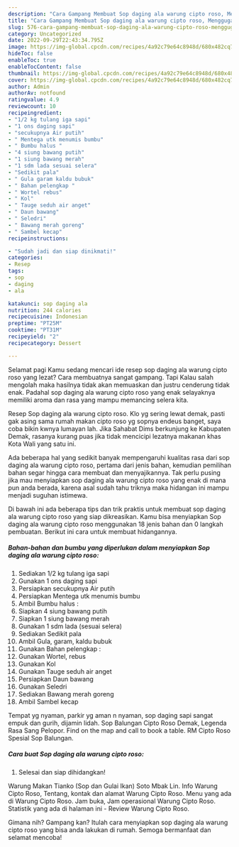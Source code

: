 ```yaml
---
description: "Cara Gampang Membuat Sop daging ala warung cipto roso, Menggugah Selera"
title: "Cara Gampang Membuat Sop daging ala warung cipto roso, Menggugah Selera"
slug: 576-cara-gampang-membuat-sop-daging-ala-warung-cipto-roso-menggugah-selera
category: Uncategorized
date: 2022-09-29T22:43:34.795Z
image: https://img-global.cpcdn.com/recipes/4a92c79e64c8948d/680x482cq70/sop-daging-ala-warung-cipto-roso-foto-resep-utama.jpg
hideToc: false
enableToc: true
enableTocContent: false
thumbnail: https://img-global.cpcdn.com/recipes/4a92c79e64c8948d/680x482cq70/sop-daging-ala-warung-cipto-roso-foto-resep-utama.jpg
cover: https://img-global.cpcdn.com/recipes/4a92c79e64c8948d/680x482cq70/sop-daging-ala-warung-cipto-roso-foto-resep-utama.jpg
author: Admin
authorAv: notfound
ratingvalue: 4.9
reviewcount: 10
recipeingredient:
- "1/2 kg tulang iga sapi"
- "1 ons daging sapi"
- "secukupnya Air putih"
- " Mentega utk menumis bumbu"
- " Bumbu halus "
- "4 siung bawang putih"
- "1 siung bawang merah"
- "1 sdm lada sesuai selera"
- "Sedikit pala"
- " Gula garam kaldu bubuk"
- " Bahan pelengkap "
- " Wortel rebus"
- " Kol"
- " Tauge seduh air anget"
- " Daun bawang"
- " Seledri"
- " Bawang merah goreng"
- " Sambel kecap"
recipeinstructions:

- "Sudah jadi dan siap dinikmati!"
categories:
- Resep
tags:
- sop
- daging
- ala

katakunci: sop daging ala 
nutrition: 244 calories
recipecuisine: Indonesian
preptime: "PT25M"
cooktime: "PT31M"
recipeyield: "2"
recipecategory: Dessert

---
```



Selamat pagi Kamu sedang mencari ide resep sop daging ala warung cipto roso yang lezat? Cara membuatnya sangat gampang. Tapi Kalau salah mengolah maka hasilnya tidak akan memuaskan dan justru cenderung tidak enak. Padahal sop daging ala warung cipto roso yang enak selayaknya memiliki aroma dan rasa yang mampu memancing selera kita.


Resep Sop daging ala warung cipto roso. Klo yg sering lewat demak, pasti gak asing sama rumah makan cipto roso yg sopnya endeus banget, saya coba bikin kwnya lumayan lah. Jika Sahabat Dims berkunjung ke Kabupaten Demak, rasanya kurang puas jika tidak mencicipi lezatnya makanan khas Kota Wali yang satu ini.

Ada beberapa hal yang sedikit banyak mempengaruhi kualitas rasa dari sop daging ala warung cipto roso, pertama dari jenis bahan, kemudian pemilihan bahan segar hingga cara membuat dan menyajikannya. Tak perlu pusing jika mau menyiapkan sop daging ala warung cipto roso yang enak di mana pun anda berada, karena asal sudah tahu triknya maka hidangan ini mampu menjadi suguhan istimewa.


Di bawah ini ada beberapa tips dan trik praktis untuk membuat sop daging ala warung cipto roso yang siap dikreasikan. Kamu bisa menyiapkan Sop daging ala warung cipto roso menggunakan 18 jenis bahan dan 0 langkah pembuatan. Berikut ini cara untuk membuat hidangannya.

<!--inarticleads1-->

##### Bahan-bahan dan bumbu yang diperlukan dalam menyiapkan Sop daging ala warung cipto roso:

1. Sediakan 1/2 kg tulang iga sapi
1. Gunakan 1 ons daging sapi
1. Persiapkan secukupnya Air putih
1. Persiapkan  Mentega utk menumis bumbu
1. Ambil  Bumbu halus :
1. Siapkan 4 siung bawang putih
1. Siapkan 1 siung bawang merah
1. Gunakan 1 sdm lada (sesuai selera)
1. Sediakan Sedikit pala
1. Ambil  Gula, garam, kaldu bubuk
1. Gunakan  Bahan pelengkap :
1. Gunakan  Wortel, rebus
1. Gunakan  Kol
1. Gunakan  Tauge seduh air anget
1. Persiapkan  Daun bawang
1. Gunakan  Seledri
1. Sediakan  Bawang merah goreng
1. Ambil  Sambel kecap


Tempat yg nyaman, parkir yg aman n nyaman, sop daging sapi sangat empuk dan gurih, dijamin lidah. Sop Balungan Cipto Roso Demak, Legenda Rasa Sang Pelopor. Find on the map and call to book a table. RM Cipto Roso Spesial Sop Balungan. 

<!--inarticleads2-->

##### Cara buat Sop daging ala warung cipto roso:


1. Selesai dan siap dihidangkan!

Warung Makan Tianko (Sop dan Gulai Ikan) Soto Mbak Lin. Info Warung Cipto Roso, Tentang, kontak dan alamat Warung Cipto Roso. Menu yang ada di Warung Cipto Roso. Jam buka, Jam operasional Warung Cipto Roso. Statistik yang ada di halaman ini - Review Warung Cipto Roso. 

Gimana nih? Gampang kan? Itulah cara menyiapkan sop daging ala warung cipto roso yang bisa anda lakukan di rumah. Semoga bermanfaat dan selamat mencoba!
